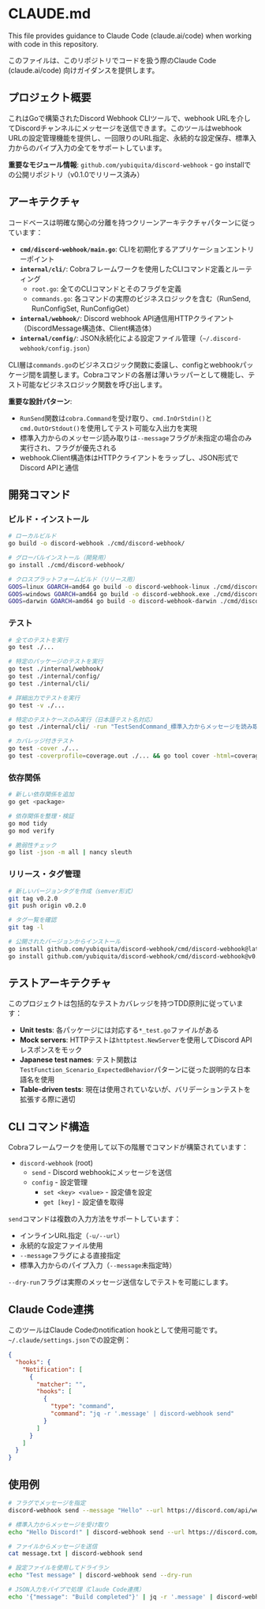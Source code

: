 # CLAUDE.md

This file provides guidance to Claude Code (claude.ai/code) when working with code in this repository.

このファイルは、このリポジトリでコードを扱う際のClaude Code (claude.ai/code) 向けガイダンスを提供します。

## プロジェクト概要

これはGoで構築されたDiscord Webhook CLIツールで、webhook URLを介してDiscordチャンネルにメッセージを送信できます。このツールはwebhook URLの設定管理機能を提供し、一回限りのURL指定、永続的な設定保存、標準入力からのパイプ入力の全てをサポートしています。

**重要なモジュール情報**: `github.com/yubiquita/discord-webhook` - go installでの公開リポジトリ（v0.1.0でリリース済み）

## アーキテクチャ

コードベースは明確な関心の分離を持つクリーンアーキテクチャパターンに従っています：

- **`cmd/discord-webhook/main.go`**: CLIを初期化するアプリケーションエントリーポイント
- **`internal/cli/`**: Cobraフレームワークを使用したCLIコマンド定義とルーティング
  - `root.go`: 全てのCLIコマンドとそのフラグを定義
  - `commands.go`: 各コマンドの実際のビジネスロジックを含む（RunSend, RunConfigSet, RunConfigGet）
- **`internal/webhook/`**: Discord webhook API通信用HTTPクライアント（DiscordMessage構造体、Client構造体）
- **`internal/config/`**: JSON永続化による設定ファイル管理（`~/.discord-webhook/config.json`）

CLI層は`commands.go`のビジネスロジック関数に委譲し、configとwebhookパッケージ間を調整します。Cobraコマンドの各層は薄いラッパーとして機能し、テスト可能なビジネスロジック関数を呼び出します。

**重要な設計パターン**:
- `RunSend`関数は`cobra.Command`を受け取り、`cmd.InOrStdin()`と`cmd.OutOrStdout()`を使用してテスト可能な入出力を実現
- 標準入力からのメッセージ読み取りは`--message`フラグが未指定の場合のみ実行され、フラグが優先される
- webhook.Client構造体はHTTPクライアントをラップし、JSON形式でDiscord APIと通信

## 開発コマンド

### ビルド・インストール
```bash
# ローカルビルド
go build -o discord-webhook ./cmd/discord-webhook/

# グローバルインストール（開発用）
go install ./cmd/discord-webhook/

# クロスプラットフォームビルド（リリース用）
GOOS=linux GOARCH=amd64 go build -o discord-webhook-linux ./cmd/discord-webhook/
GOOS=windows GOARCH=amd64 go build -o discord-webhook.exe ./cmd/discord-webhook/
GOOS=darwin GOARCH=amd64 go build -o discord-webhook-darwin ./cmd/discord-webhook/
```

### テスト
```bash
# 全てのテストを実行
go test ./...

# 特定のパッケージのテストを実行
go test ./internal/webhook/
go test ./internal/config/
go test ./internal/cli/

# 詳細出力でテストを実行
go test -v ./...

# 特定のテストケースのみ実行（日本語テスト名対応）
go test ./internal/cli/ -run "TestSendCommand_標準入力からメッセージを読み取る"

# カバレッジ付きテスト
go test -cover ./...
go test -coverprofile=coverage.out ./... && go tool cover -html=coverage.out
```

### 依存関係
```bash
# 新しい依存関係を追加
go get <package>

# 依存関係を整理・検証
go mod tidy
go mod verify

# 脆弱性チェック
go list -json -m all | nancy sleuth
```

### リリース・タグ管理
```bash
# 新しいバージョンタグを作成（semver形式）
git tag v0.2.0
git push origin v0.2.0

# タグ一覧を確認
git tag -l

# 公開されたバージョンからインストール
go install github.com/yubiquita/discord-webhook/cmd/discord-webhook@latest
go install github.com/yubiquita/discord-webhook/cmd/discord-webhook@v0.1.0
```

## テストアーキテクチャ

このプロジェクトは包括的なテストカバレッジを持つTDD原則に従っています：

- **Unit tests**: 各パッケージには対応する`*_test.go`ファイルがある
- **Mock servers**: HTTPテストは`httptest.NewServer`を使用してDiscord APIレスポンスをモック
- **Japanese test names**: テスト関数は`TestFunction_Scenario_ExpectedBehavior`パターンに従った説明的な日本語名を使用
- **Table-driven tests**: 現在は使用されていないが、バリデーションテストを拡張する際に適切

## CLI コマンド構造

Cobraフレームワークを使用して以下の階層でコマンドが構築されています：
- `discord-webhook` (root)
  - `send` - Discord webhookにメッセージを送信
  - `config` - 設定管理
    - `set <key> <value>` - 設定値を設定
    - `get [key]` - 設定値を取得

`send`コマンドは複数の入力方法をサポートしています：
- インラインURL指定（`-u/--url`）
- 永続的な設定ファイル使用
- `--message`フラグによる直接指定
- 標準入力からのパイプ入力（`--message`未指定時）

`--dry-run`フラグは実際のメッセージ送信なしでテストを可能にします。

## Claude Code連携

このツールはClaude Codeのnotification hookとして使用可能です。`~/.claude/settings.json`での設定例：

```json
{
  "hooks": {
    "Notification": [
      {
        "matcher": "",
        "hooks": [
          {
            "type": "command",
            "command": "jq -r '.message' | discord-webhook send"
          }
        ]
      }
    ]
  }
}
```

## 使用例

```bash
# フラグでメッセージを指定
discord-webhook send --message "Hello" --url https://discord.com/api/webhooks/...

# 標準入力からメッセージを受け取り
echo "Hello Discord!" | discord-webhook send --url https://discord.com/api/webhooks/...

# ファイルからメッセージを送信
cat message.txt | discord-webhook send

# 設定ファイルを使用してドライラン
echo "Test message" | discord-webhook send --dry-run

# JSON入力をパイプで処理（Claude Code連携）
echo '{"message": "Build completed"}' | jq -r '.message' | discord-webhook send
```